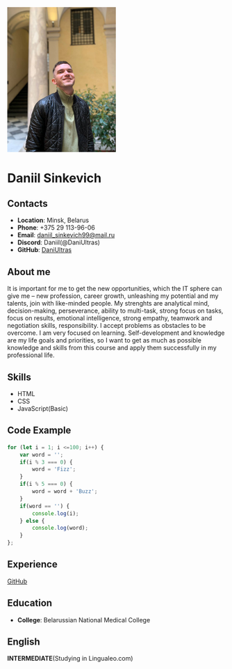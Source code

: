 <img src="./img/myPhoto.jpg" width="250px">

# Daniil Sinkevich
## Contacts
+ **Location**: Minsk, Belarus
+ **Phone**: +375 29 113-96-06 
+ **Email**: daniil_sinkevich99@mail.ru
+ **Discord**: Daniil(@DaniUltras)
+ **GitHub**: [DaniUltras](https://github.com/DaniUltras)

## About me
It is important for me to get the new opportunities, which the IT sphere can give me – new profession, career growth, unleashing my potential and my talents, join with like-minded people. My strenghts are analytical mind, decision-making, perseverance, ability to multi-task, strong focus on tasks, focus on results, emotional intelligence, strong empathy, teamwork and negotiation skills, responsibility. I accept problems as obstacles to be overcome. I am very focused on learning. Self-development and knowledge are my life goals and priorities, so I want to get as much as possible knowledge and skills from this course and apply them successfully in my professional life. 

## Skills
+ HTML
+ CSS
+ JavaScript(Basic)

## Code Example
```JavaScript
for (let i = 1; i <=100; i++) {
    var word = '';
    if(i % 3 === 0) {
        word = 'Fizz';
    } 
    if(i % 5 === 0) {
        word = word + 'Buzz';
    }
    if(word == '') {
        console.log(i);
    } else {
        console.log(word);
    }
};
```
## Experience
[GitHub](https://daniultras.github.io/rsschool-cv/cv)

## Education
+ **College**: Belarussian National Medical College

## English
**INTERMEDIATE**(Studying in Lingualeo.com)